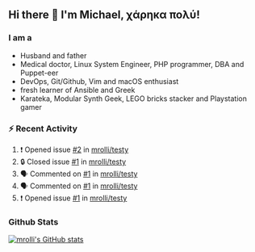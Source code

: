 ## Hi there 👋 I'm Michael, χάρηκα πολύ!

<!--
**mrolli/mrolli** is a ✨ _special_ ✨ repository because its `README.md` (this file) appears on your GitHub profile.

Here are some ideas to get you started:

- 🔭 I’m currently working on ...
- 🌱 I’m currently learning ...
- 👯 I’m looking to collaborate on ...
- 🤔 I’m looking for help with ...
- 💬 Ask me about ...
- 📫 How to reach me: ...
- 😄 Pronouns: ...
- ⚡ Fun fact: ...
-->

### I am a
- Husband and father
- Medical doctor, Linux System Engineer, PHP programmer, DBA and Puppet-eer
- DevOps, Git/Github, Vim and macOS enthusiast
- fresh learner of Ansible and Greek
- Karateka, Modular Synth Geek, LEGO bricks stacker and Playstation gamer 

### :zap: Recent Activity

<!--START_SECTION:activity-->
1. ❗ Opened issue [#2](https://github.com/mrolli/testy/issues/2) in [mrolli/testy](https://github.com/mrolli/testy)
2. 🔒 Closed issue [#1](https://github.com/mrolli/testy/issues/1) in [mrolli/testy](https://github.com/mrolli/testy)
3. 🗣 Commented on [#1](https://github.com/mrolli/testy/issues/1#issuecomment-1646753569) in [mrolli/testy](https://github.com/mrolli/testy)
4. 🗣 Commented on [#1](https://github.com/mrolli/testy/issues/1#issuecomment-1646752698) in [mrolli/testy](https://github.com/mrolli/testy)
5. ❗ Opened issue [#1](https://github.com/mrolli/testy/issues/1) in [mrolli/testy](https://github.com/mrolli/testy)
<!--END_SECTION:activity-->

### Github Stats
[![mrolli's GitHub stats](https://github-readme-stats.vercel.app/api?username=mrolli&count_private=true&show_icons=true&theme=transparent)](https://github.com/anuraghazra/github-readme-stats)  
<!-- [![mrolli's Top Langs](https://github-readme-stats.vercel.app/api/top-langs/?username=mrolli&count_private=true&theme=onedark&hide=c%2B%2B,c,html,cmake,makefile&layout=compact)](https://github.com/anuraghazra/github-readme-stats) -->
